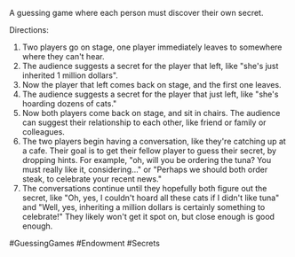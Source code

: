 A guessing game where each person must discover their own secret.

Directions:
1. Two players go on stage, one player immediately leaves to somewhere where they can't hear.
2. The audience suggests a secret for the player that left, like "she's just inherited 1 million dollars".
3. Now the player that left comes back on stage, and the first one leaves.
4. The audience suggests a secret for the player that just left, like "she's hoarding dozens of cats."
5. Now both players come back on stage, and sit in chairs. The audience can suggest their relationship to each other, like friend or family or colleagues.
6. The two players begin having a conversation, like they're catching up at a cafe. Their goal is to get their fellow player to guess their secret, by dropping hints. For example, "oh, will you be ordering the tuna? You must really like it, considering..." or "Perhaps we should both order steak, to celebrate your recent news."
7. The conversations continue until they hopefully both figure out the secret, like "Oh, yes, I couldn't hoard all these cats if I didn't like tuna" and "Well, yes, inheriting a million dollars is certainly something to celebrate!" They likely won't get it spot on, but close enough is good enough.

#GuessingGames #Endowment #Secrets